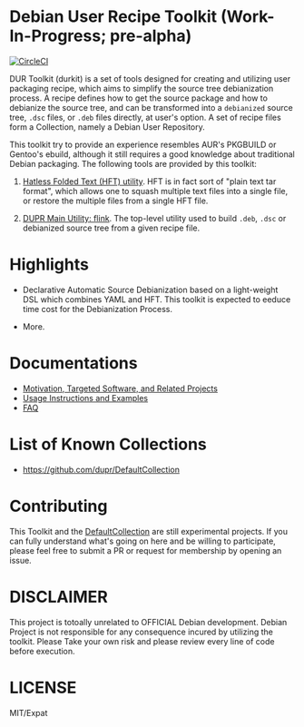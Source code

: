 Debian User Recipe Toolkit (Work-In-Progress; pre-alpha)
===

[![CircleCI](https://circleci.com/gh/dupr/duprkit.svg?style=svg)](https://circleci.com/gh/dupr/duprkit)

DUR Toolkit (durkit) is a set of tools designed for creating and utilizing user
packaging recipe, which aims to simplify the source tree debianization process.
A recipe defines how to get the source package and how to debianize the source
tree, and can be transformed into a `debianized` source tree, `.dsc` files, or
`.deb` files directly, at user's option.  A set of recipe files form a
Collection, namely a Debian User Repository.

This toolkit try to provide an experience resembles AUR's PKGBUILD or Gentoo's
ebuild, although it still requires a good knowledge about traditional Debian
packaging. The following tools are provided by this toolkit:

1. [Hatless Folded Text (HFT) utility](./bin/hft). HFT is in fact sort of
   "plain text tar format", which allows one to squash multiple text files into
   a single file, or restore the multiple files from a single HFT file.

2. [DUPR Main Utility: flink](./bin/flink). The top-level utility used to build `.deb`,
   `.dsc` or debianized source tree from a given recipe file.

# Highlights

* Declarative Automatic Source Debianization based on a light-weight DSL which
combines YAML and HFT. This toolkit is expected to eeduce time cost for the
Debianization Process.

* More.

# Documentations

* [Motivation, Targeted Software, and Related Projects](./doc/motivation.md)
* [Usage Instructions and Examples](./doc/instructions.md)
* [FAQ](./doc/faq.md)

# List of Known Collections

* https://github.com/dupr/DefaultCollection

# Contributing

This Toolkit and the [DefaultCollection](https://github.com/dupr/DefaultCollection)
are still experimental projects. If you can fully understand what's going on
here and be willing to participate, please feel free to submit a PR or
request for membership by opening an issue.

# DISCLAIMER

This project is totoally unrelated to  OFFICIAL Debian development.  Debian
Project is not responsible for any consequence incured by utilizing the
toolkit.  Please Take your own risk and please review every line of code before
execution.

# LICENSE

MIT/Expat
